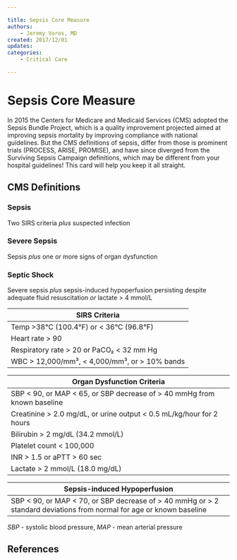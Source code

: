 ```yaml
---

title: Sepsis Core Measure
authors:
    - Jeremy Voros, MD
created: 2017/12/01
updates: 
categories:
    - Critical Care

---
```


# Sepsis Core Measure

In 2015 the Centers for Medicare and Medicaid Services (CMS) adopted the Sepsis Bundle Project, which is a quality improvement projected aimed at improving sepsis mortality by improving compliance with national guidelines. But the CMS definitions of sepsis, differ from those is prominent trials (PROCESS, ARISE, PROMISE), and have since diverged from the Surviving Sepsis Campaign definitions, which may be different from your hospital guidelines! This card will help you keep it all straight.

## CMS Definitions

### Sepsis
Two SIRS criteria _plus_ suspected infection

### Severe Sepsis
Sepsis _plus_ one or more signs of organ dysfunction

### Septic Shock
Severe sepsis _plus_ sepsis-induced hypoperfusion persisting despite adequate fluid resuscitation _or_ lactate > 4 mmol/L

| SIRS Criteria                                 |
|-----------------------------------------------|
| Temp >38°C (100.4°F) or < 36°C (96.8°F)       |
| Heart rate > 90                               |
| Respiratory rate > 20 or PaCO₂ < 32 mm Hg     |
| WBC > 12,000/mm³, < 4,000/mm³, or > 10% bands |

| Organ Dysfunction Criteria                                                |
|---------------------------------------------------------------------------|
| SBP < 90, or MAP < 65, or SBP decrease of > 40 mmHg from known baseline   |
| Creatinine > 2.0 mg/dL, or urine output < 0.5 mL/kg/hour for 2 hours      |
| Bilirubin > 2 mg/dL (34.2 mmol/L)                                         |
| Platelet count < 100,000                                                  |
| INR > 1.5 or aPTT > 60 sec                                                |
| Lactate > 2 mmol/L (18.0 mg/dL)                                           |

| Sepsis-induced Hypoperfusion                                                                                         |
|----------------------------------------------------------------------------------------------------------------------|
| SBP < 90, or MAP < 70, or SBP decrease of > 40 mmHg or > 2 standard deviations from normal for age or known baseline |

_SBP_ - systolic blood pressure, _MAP_ - mean arterial pressure

## References

